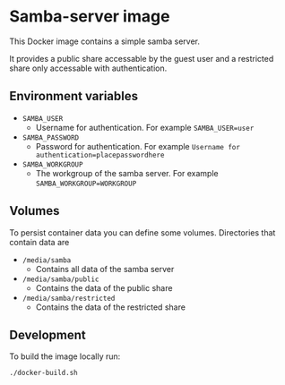 # Samba-server image

This Docker image contains a simple samba server.

It provides a public share accessable by the guest user and a restricted share only accessable with authentication.

## Environment variables

- `SAMBA_USER`
    - Username for authentication. For example `SAMBA_USER=user`
- `SAMBA_PASSWORD`
    - Password for authentication. For example `Username for authentication=placepasswordhere`
- `SAMBA_WORKGROUP`
    - The workgroup of the samba server. For example `SAMBA_WORKGROUP=WORKGROUP`

## Volumes

To persist container data you can define some volumes. Directories that contain data are

- `/media/samba`
    - Contains all data of the samba server
- `/media/samba/public`
    - Contains the data of the public share
- `/media/samba/restricted`
    - Contains the data of the restricted share


## Development

To build the image locally run:
```bash
./docker-build.sh
```